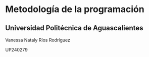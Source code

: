 # Metodología de la programación
## Universidad Politécnica de Aguascalientes

Vanessa Nataly Ríos Rodríguez

UP240279
